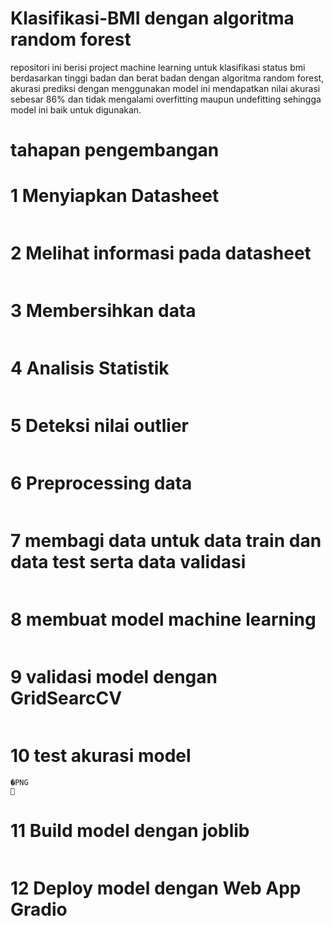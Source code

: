 # Klasifikasi-BMI dengan algoritma random forest
repositori ini berisi project machine learning untuk klasifikasi status bmi berdasarkan tinggi badan dan berat badan dengan algoritma random forest, akurasi prediksi dengan menggunakan model ini mendapatkan nilai akurasi sebesar 86% dan tidak mengalami overfitting maupun undefitting sehingga model ini baik untuk digunakan.
# tahapan pengembangan 
# 1 Menyiapkan Datasheet
```
```
# 2 Melihat informasi pada datasheet
``` 
```
# 3 Membersihkan data  
```
```
# 4 Analisis Statistik 
```
```
# 5 Deteksi nilai outlier 
```
```
# 6 Preprocessing data 
```
```
# 7 membagi data untuk data train dan data test serta data validasi
```
```
# 8 membuat model machine learning 
```
```
# 9 validasi model dengan GridSearcCV
```
```
# 10 test akurasi model 
```
�PNG

```
# 11 Build model dengan joblib
```
```
# 12 Deploy model dengan Web App Gradio
```
```
